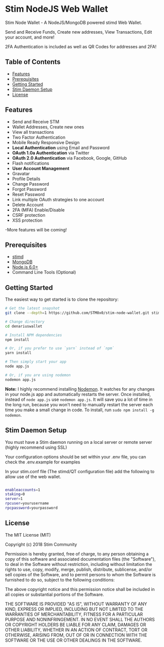 
Stim NodeJS Web Wallet
=======================


Stim Node Wallet - A NodeJS/MongoDB powered stimd Web Wallet.

Send and Receive Funds, Create new addresses, View Transactions, Edit your account, and more!


2FA Authentication is included as well as QR Codes for addresses and 2FA!

Table of Contents
-----------------

- [Features](#features)
- [Prerequisites](#prerequisites)
- [Getting Started](#getting-started)
- [Stim Daemon Setup](#stim-daemon-setup)
- [License](#license)

Features
--------

- Send and Receive STM
- Wallet Addresses, Create new ones
- View all transactions
- Two Factor Authentication
- Mobile Ready Responsive Design
- **Local Authentication** using Email and Password
- **OAuth 1.0a Authentication** via Twitter
- **OAuth 2.0 Authentication** via Facebook, Google, GitHub
- Flash notifications
- **User Account Management**
 - Gravatar
 - Profile Details
 - Change Password
 - Forgot Password
 - Reset Password
 - Link multiple OAuth strategies to one account
 - Delete Account
 - 2FA (MFA) Enable/Disable
- CSRF protection
- XSS protection

-More features will be coming!

Prerequisites
-------------

- [stimd](https://github.com/Stim-Community/stim)
- [MongoDB](https://www.mongodb.org/downloads)
- [Node.js 6.0+](http://nodejs.org)
- Command Line Tools (Optional)


Getting Started
---------------

The easiest way to get started is to clone the repository:

```bash
# Get the latest snapshot
git clone --depth=1 https://github.com/STM0x0/stim-node-wallet.git stim-node-wallet

# Change directory
cd denariuswallet

# Install NPM dependencies
npm install

# Or, if you prefer to use `yarn` instead of `npm`
yarn install

# Then simply start your app
node app.js

# Or, if you are using nodemon
nodemon app.js
```

**Note:** I highly recommend installing [Nodemon](https://github.com/remy/nodemon).
It watches for any changes in your  node.js app and automatically restarts the
server. Once installed, instead of `node app.js` use `nodemon app.js`. It will
save you a lot of time in the long run, because you won't need to manually
restart the server each time you make a small change in code. To install, run
`sudo npm install -g nodemon`.

Stim Daemon Setup
------------------

You must have a Stim daemon running on a local server or remote server (highly recommend using SSL)

Your configuration options should be set within your .env file, you can check the .env.example for examples

In your stim.conf file (The stimd/QT configuration file) add the following to allow use of the web wallet.

```bash

enableaccounts=1
staking=0
server=1
rpcuser=yourusername
rpcpassword=yourpassword

```

License
-------

The MIT License (MIT)

Copyright (c) 2018 Stim Community

Permission is hereby granted, free of charge, to any person obtaining a copy of this software and associated documentation files (the "Software"), to deal in the Software without restriction, including without limitation the rights to use, copy, modify, merge, publish, distribute, sublicense, and/or sell copies of the Software, and to permit persons to whom the Software is furnished to do so, subject to the following conditions:

The above copyright notice and this permission notice shall be included in all copies or substantial portions of the Software.

THE SOFTWARE IS PROVIDED "AS IS", WITHOUT WARRANTY OF ANY KIND, EXPRESS OR IMPLIED, INCLUDING BUT NOT LIMITED TO THE WARRANTIES OF MERCHANTABILITY, FITNESS FOR A PARTICULAR PURPOSE AND NONINFRINGEMENT. IN NO EVENT SHALL THE AUTHORS OR COPYRIGHT HOLDERS BE LIABLE FOR ANY CLAIM, DAMAGES OR OTHER LIABILITY, WHETHER IN AN ACTION OF CONTRACT, TORT OR OTHERWISE, ARISING FROM, OUT OF OR IN CONNECTION WITH THE SOFTWARE OR THE USE OR OTHER DEALINGS IN THE SOFTWARE.
